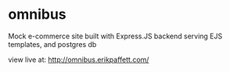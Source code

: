 # omnibus
Mock e-commerce site built with Express.JS backend serving EJS templates, and postgres db

view live at: http://omnibus.erikpaffett.com/

